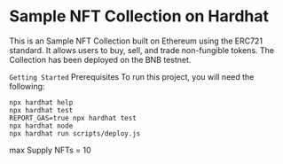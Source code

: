 # Sample NFT Collection on Hardhat

This is an Sample NFT Collection built on Ethereum using the ERC721 standard. It allows users to buy, sell, and trade non-fungible tokens. The Collection has been deployed on the BNB testnet.

`Getting Started`
Prerequisites
To run this project, you will need the following:

```shell
npx hardhat help
npx hardhat test
REPORT_GAS=true npx hardhat test
npx hardhat node
npx hardhat run scripts/deploy.js
```

max Supply NFTs = 10
